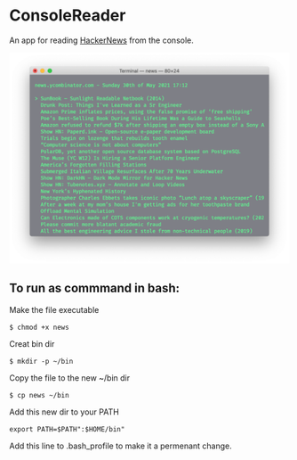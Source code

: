 # ConsoleReader
An app for reading [HackerNews](https://news.ycombinator.com) from the console.

![ConsoleReader Screen Shot](/image/ConsoleReader.png?raw=true "ConsoleReader Screen Shot")

## To run as commmand in bash:
Make the file executable

```
$ chmod +x news
```

Creat bin dir

```
$ mkdir -p ~/bin
```
Copy the file to the new ~/bin dir

```
$ cp news ~/bin
```
Add this new dir to your PATH

```
export PATH=$PATH":$HOME/bin"
```

Add this line to .bash_profile to make it a permenant change.